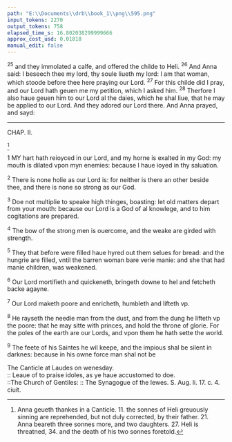 ```yaml
---
path: "E:\\Documents\\drb\\book_1\\png\\595.png"
input_tokens: 2270
output_tokens: 758
elapsed_time_s: 16.802038299999666
approx_cost_usd: 0.01818
manual_edit: false
---
```

<sup>25</sup> and they immolated a calfe, and offered the childe to Heli. <sup>26</sup> And Anna said: I beseech thee my lord, thy soule liueth my lord: I am that woman, which stoode before thee here praying our Lord. <sup>27</sup> For this childe did I pray, and our Lord hath geuen me my petition, which I asked him. <sup>28</sup> Therfore I also haue geuen him to our Lord al the daies, which he shal liue, that he may be applied to our Lord. And they adored our Lord there. And Anna prayed, and sayd:

<hr>

CHAP. II.

[^1]

1 MY hart hath reioyced in our Lord, and my horne is exalted in my God: my mouth is dilated vpon myn enemies: because I haue ioyed in thy saluation.

<sup>2</sup> There is none holie as our Lord is: for neither is there an other beside thee, and there is none so strong as our God.

<sup>3</sup> Doe not multiplie to speake high thinges, boasting: let old matters depart from your mouth: because our Lord is a God of al knowlege, and to him cogitations are prepared.

<sup>4</sup> The bow of the strong men is ouercome, and the weake are girded with strength.

<sup>5</sup> They that before were filled haue hyred out them selues for bread: and the hungrie are filled, vntil the barren woman bare verie manie: and she that had manie children, was weakened.

<sup>6</sup> Our Lord mortifieth and quickeneth, bringeth downe to hel and fetcheth backe agayne.

<sup>7</sup> Our Lord maketh poore and enricheth, humbleth and lifteth vp.

<sup>8</sup> He rayseth the needie man from the dust, and from the dung he lifteth vp the poore: that he may sitte with princes, and hold the throne of glorie. For the poles of the earth are our Lords, and vpon them he hath sette the world.

<sup>9</sup> The feete of his Saintes he wil keepe, and the impious shal be silent in darknes: because in his owne force man shal not be

[^1]: Anna geueth thankes in a Canticle. 11. the sonnes of Heli greuously sinning are reprehended, but not duly corrected, by their father. 21. Anna beareth three sonnes more, and two daughters. 27. Heli is threatned, 34. and the death of his two sonnes foretold.

<aside>The Canticle at Laudes on wenesday.</aside>

<aside>:: Leaue of to praise idoles, as ye haue accustomed to doe.</aside>

<aside>::The Church of Gentiles: :: The Synagogue of the Iewes. S. Aug. li. 17. c. 4. ciuit.</aside>